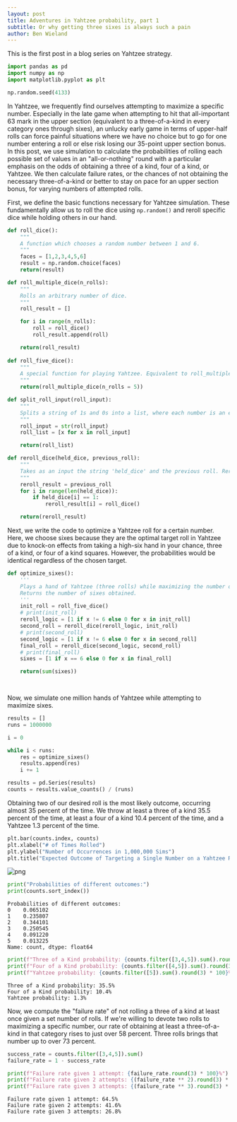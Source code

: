 ```yaml
---
layout: post
title: Adventures in Yahtzee probability, part 1
subtitle: Or why getting three sixes is always such a pain
author: Ben Wieland
---
```


This is the first post in a blog series on Yahtzee strategy. 

```python
import pandas as pd
import numpy as np
import matplotlib.pyplot as plt

np.random.seed(4133)
```

In Yahtzee, we frequently find ourselves attempting to maximize a specific number. Especially in the late game when attempting to hit that all-important 63 mark in the upper section (equivalent to a three-of-a-kind in every category ones through sixes), an unlucky early game in terms of upper-half rolls can force painful situations where we have no choice but to go for one number entering a roll or else risk losing our 35-point upper section bonus. In this post, we use simulation to calculate the probabilities of rolling each possible set of values in an "all-or-nothing" round with a particular emphasis on the odds of obtaining a three of a kind, four of a kind, or Yahtzee. We then calculate failure rates, or the chances of not obtaining the necessary three-of-a-kind or better to stay on pace for an upper section bonus, for varying numbers of attempted rolls. 

First, we define the basic functions necessary for Yahtzee simulation. These fundamentally allow us to roll the dice using `np.random()` and reroll specific dice while holding others in our hand.


```python
def roll_dice():
    """
    A function which chooses a random number between 1 and 6.
    """
    faces = [1,2,3,4,5,6]
    result = np.random.choice(faces)
    return(result)

def roll_multiple_dice(n_rolls):
    """
    Rolls an arbitrary number of dice.
    """
    roll_result = []

    for i in range(n_rolls):
        roll = roll_dice()
        roll_result.append(roll)

    return(roll_result)
    
def roll_five_dice():
    """
    A special function for playing Yahtzee. Equivalent to roll_multiple_dice(5).
    """
    return(roll_multiple_dice(n_rolls = 5))

def split_roll_input(roll_input):
    """
    Splits a string of 1s and 0s into a list, where each number is an element.
    """
    roll_input = str(roll_input)
    roll_list = [x for x in roll_input]

    return(roll_list)

def reroll_dice(held_dice, previous_roll):
    """
    Takes as an input the string 'held_dice' and the previous roll. Rerolls all 1s and keeps all 0s.
    """
    reroll_result = previous_roll
    for i in range(len(held_dice)):
        if held_dice[i] == 1:
            reroll_result[i] = roll_dice()

    return(reroll_result)
```

Next, we write the code to optimize a Yahtzee roll for a certain number. Here, we choose sixes because they are the optimal target roll in Yahtzee due to knock-on effects from taking a high-six hand in your chance, three of a kind, or four of a kind squares. However, the probabilities would be identical regardless of the chosen target.


```python
def optimize_sixes():
    '''
    Plays a hand of Yahtzee (three rolls) while maximizing the number of sixes obtained by holding all sixes and re-rolling all other dice. 
    Returns the number of sixes obtained.
    '''
    init_roll = roll_five_dice()
    # print(init_roll)
    reroll_logic = [1 if x != 6 else 0 for x in init_roll]
    second_roll = reroll_dice(reroll_logic, init_roll)
    # print(second_roll)
    second_logic = [1 if x != 6 else 0 for x in second_roll]
    final_roll = reroll_dice(second_logic, second_roll)
    # print(final_roll)
    sixes = [1 if x == 6 else 0 for x in final_roll]

    return(sum(sixes))

    
```

Now, we simulate one million hands of Yahtzee while attempting to maximize sixes. 


```python
results = []
runs = 1000000

i = 0

while i < runs:
    res = optimize_sixes()
    results.append(res)
    i += 1

results = pd.Series(results)
counts = results.value_counts() / (runs)
```

Obtaining two of our desired roll is the most likely outcome, occurring almost 35 percent of the time. We throw at least a three of a kind 35.5 percent of the time, at least a four of a kind 10.4 percent of the time, and a Yahtzee 1.3 percent of the time.


```python
plt.bar(counts.index, counts)
plt.xlabel("# of Times Rolled")
plt.ylabel("Number of Occurrences in 1,000,000 Sims")
plt.title("Expected Outcome of Targeting a Single Number on a Yahtzee Roll")
```

    
![png](https://github.com/bbwieland/bbwieland.github.io/master/blob/assets/img/yahtzee_sim_8_1.png)
    

```python
print("Probabilities of different outcomes:")
print(counts.sort_index())
```

    Probabilities of different outcomes:
    0    0.065102
    1    0.235807
    2    0.344101
    3    0.250545
    4    0.091220
    5    0.013225
    Name: count, dtype: float64



```python
print(f"Three of a Kind probability: {counts.filter([3,4,5]).sum().round(3) * 100}%")
print(f"Four of a Kind probability: {counts.filter([4,5]).sum().round(3) * 100}%")
print(f"Yahtzee probability: {counts.filter([5]).sum().round(3) * 100}%")
```

    Three of a Kind probability: 35.5%
    Four of a Kind probability: 10.4%
    Yahtzee probability: 1.3%


Now, we compute the "failure rate" of not rolling a three of a kind at least once given a set number of rolls. If we're willing to devote two rolls to maximizing a specific number, our rate of obtaining at least a three-of-a-kind in that category rises to just over 58 percent. Three rolls brings that number up to over 73 percent.


```python
success_rate = counts.filter([3,4,5]).sum()
failure_rate = 1 - success_rate
```


```python
print(f"Failure rate given 1 attempt: {failure_rate.round(3) * 100}%")
print(f"Failure rate given 2 attempts: {(failure_rate ** 2).round(3) * 100}%")
print(f"Failure rate given 3 attempts: {(failure_rate ** 3).round(3) * 100}%")
```

    Failure rate given 1 attempt: 64.5%
    Failure rate given 2 attempts: 41.6%
    Failure rate given 3 attempts: 26.8%

